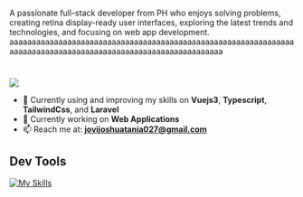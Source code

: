 <br>
A passionate full-stack developer from PH who enjoys solving problems, creating retina display-ready user interfaces, exploring the latest trends and technologies, and focusing on web app development.
aaaaaaaaaaaaaaaaaaaaaaaaaaaaaaaaaaaaaaaaaaaaaaaaaaaaaaaaaaaaaaaaaaaaaaaaaaaaaaaaaaaaaaaaaaaaaaaaaaaaaaaaaaaaaaaa

#
![](https://komarev.com/ghpvc/?username=shuashuaa&style=for-the-badge)
<!-- - 🌱 Currently learning **New Front-end trends & Technologies** --> 
- 🌱 Currently using and improving my skills on **Vuejs3**, **Typescript**, **TailwindCss**, and **Laravel**
- 🌱 Currently working on **Web Applications**
- 📫 Reach me at: **jovijoshuatania027@gmail.com**

<h2>Dev Tools</h2>

[![My Skills](https://skillicons.dev/icons?i=html,css,js,typescript,vue,vite,tailwind,pinia,laravel,mysql,postman,github,npm,nodejs,figma)](https://skillicons.dev)
